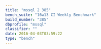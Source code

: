 ```yaml
---
title: "mssql 2 385"
bench_suite: "16w13 CI Weekly Benchmark"
build_number: "385"
dbprofile: "mssql"
classifier: ""
date: 2016-04-03T03:59:22
type: "bench"
---
```

